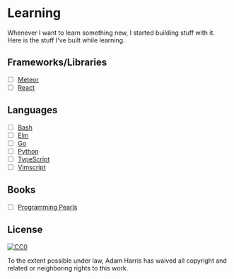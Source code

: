 # Learning

Whenever I want to learn something new, I started building stuff with it. Here is the stuff I've built while learning.

## Frameworks/Libraries

- [ ] [Meteor](/meteor)
- [ ] [React](/react)

## Languages

- [ ] [Bash](/bash)
- [ ] [Elm](/elm)
- [ ] [Go](/go)
- [ ] [Python](/python)
- [ ] [TypeScript](/typescript)
- [ ] [Vimscript](/vimscript)

## Books

- [ ] [Programming Pearls](/book-programming-pearls)

## License

[![CC0](https://i.creativecommons.org/p/zero/1.0/88x31.png)](https://creativecommons.org/publicdomain/zero/1.0/)

To the extent possible under law, Adam Harris has waived all copyright and related or neighboring rights to this work.
